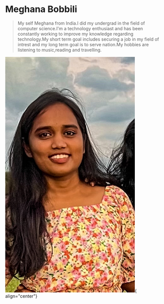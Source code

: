 # Meghana Bobbili

> My self Meghana from India.I did my undergrad in the field of computer science.I'm a technology enthusiast and has been constantly working to improve my knowledge regarding technology.My short term goal includes securing a job in my field of intrest and my long term goal is to serve nation.My hobbies are listening to music,reading and travelling.

![Meghana_Bobbili](/Meghana_image.jpg){ align="center"}

